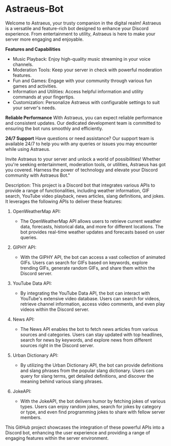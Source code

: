 # Astraeus-Bot
Welcome to Astraeus, your trusty companion in the digital realm! Astraeus is a versatile and feature-rich bot designed to enhance your Discord experience. From entertainment to utility, Astraeus is here to make your server more engaging and enjoyable.

**Features and Capabilities**
- Music Playback: Enjoy high-quality music streaming in your voice channels.
- Moderation Tools: Keep your server in check with powerful moderation features.
- Fun and Games: Engage with your community through various fun games and activities.
- Information and Utilities: Access helpful information and utility commands at your fingertips.
- Customization: Personalize Astraeus with configurable settings to suit your server's needs.

**Reliable Performance**
With Astraeus, you can expect reliable performance and consistent updates. Our dedicated development team is committed to ensuring the bot runs smoothly and efficiently.

**24/7 Support**
Have questions or need assistance? Our support team is available 24/7 to help you with any queries or issues you may encounter while using Astraeus.

Invite Astraeus to your server and unlock a world of possibilities! Whether you're seeking entertainment, moderation tools, or utilities, Astraeus has got you covered. Harness the power of technology and elevate your Discord community with Astraeus Bot."

Description:
This project is a Discord bot that integrates various APIs to provide a range of functionalities, including weather information, GIF search, YouTube video playback, news articles, slang definitions, and jokes. It leverages the following APIs to deliver these features:

1. OpenWeatherMap API:
   - The OpenWeatherMap API allows users to retrieve current weather data, forecasts, historical data, and more for different locations. The bot provides real-time weather updates and forecasts based on user queries.

2. GIPHY API:
   - With the GIPHY API, the bot can access a vast collection of animated GIFs. Users can search for GIFs based on keywords, explore trending GIFs, generate random GIFs, and share them within the Discord server.

3. YouTube Data API:
   - By integrating the YouTube Data API, the bot can interact with YouTube's extensive video database. Users can search for videos, retrieve channel information, access video comments, and even play videos within the Discord server.

4. News API:
   - The News API enables the bot to fetch news articles from various sources and categories. Users can stay updated with top headlines, search for news by keywords, and explore news from different sources right in the Discord server.

5. Urban Dictionary API:
   - By utilizing the Urban Dictionary API, the bot can provide definitions and slang phrases from the popular slang dictionary. Users can query for slang terms, get detailed definitions, and discover the meaning behind various slang phrases.

6. JokeAPI:
   - With the JokeAPI, the bot delivers humor by fetching jokes of various types. Users can enjoy random jokes, search for jokes by category or type, and even find programming jokes to share with fellow server members.

This GitHub project showcases the integration of these powerful APIs into a Discord bot, enhancing the user experience and providing a range of engaging features within the server environment.

